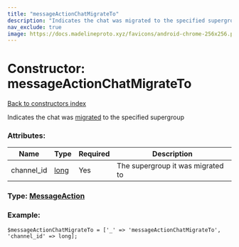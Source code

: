 ```yaml
---
title: "messageActionChatMigrateTo"
description: "Indicates the chat was migrated to the specified supergroup"
nav_exclude: true
image: https://docs.madelineproto.xyz/favicons/android-chrome-256x256.png
---
```

# Constructor: messageActionChatMigrateTo  
[Back to constructors index](/API_docs/constructors/index.html)



Indicates the chat was [migrated](https://core.telegram.org/api/channel) to the specified supergroup

### Attributes:

| Name     |    Type       | Required | Description |
|----------|---------------|----------|-------------|
|channel\_id|[long](/API_docs/types/long.html) | Yes|The supergroup it was migrated to|



### Type: [MessageAction](/API_docs/types/MessageAction.html)


### Example:

```
$messageActionChatMigrateTo = ['_' => 'messageActionChatMigrateTo', 'channel_id' => long];
```  
